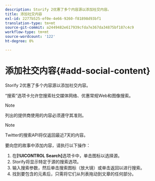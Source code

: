 ```yaml
---
description: Storify 2优惠了多个内容源以添加社交内容。
title: 添加社交内容
exl-id: 2277b525-ef0e-4e66-9260-f81898d93bf1
translation-type: tm+mt
source-git-commit: a2449482e617939cfda7e367da34875bf187c4c9
workflow-type: tm+mt
source-wordcount: '122'
ht-degree: 0%

---
```


# 添加社交内容{#add-social-content}

Storify 2优惠了多个内容源以添加社交内容。

“搜索”选项卡允许您搜索社交媒体网络、优惠常规Web和图像搜索。

>[!NOTE]
>
>列出的提供商使用的内容必须遵守其准则。

>[!NOTE]
>
>Twitter的搜索API将仅返回最近7天的内容。

要向您的故事中添加内容，请执行以下操作：

1. 在&#x200B;**[!UICONTROL Search]**&#x200B;选项卡中，单击图标以选择源。
1. Storify将显示特定于源的搜索选项。
1. 输入搜索参数，然后单击搜索图标（放大镜）或单击返回以进行搜索。
1. 找到要包含的元素后，只需将它们从列表拖动到文章的任何部分。
